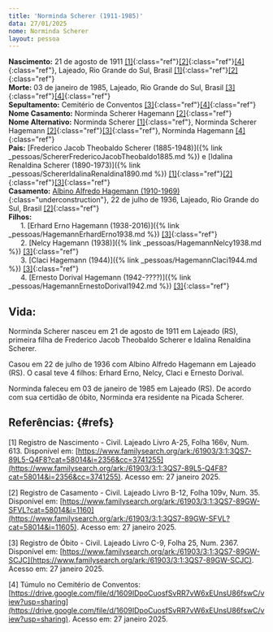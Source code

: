 ```yaml
---
title: 'Norminda Scherer (1911-1985)'
data: 27/01/2025
nome: Norminda Scherer
layout: pessoa
---
```


**Nascimento:** 21 de agosto de 1911 [[1]](#refs){:class="ref"}[[2]](#refs){:class="ref"}[[4]](#refs){:class="ref"}, Lajeado, Rio Grande do Sul, Brasil [[1]](#refs){:class="ref"}[[2]](#refs){:class="ref"}<br/>
**Morte:** 03 de janeiro de 1985, Lajeado, Rio Grande do Sul, Brasil [[3]](#refs){:class="ref"}[[4]](#refs){:class="ref"}<br/>
**Sepultamento:** Cemitério de Conventos [[3]](#refs){:class="ref"}[[4]](#refs){:class="ref"}<br/>
**Nome Casamento:** Norminda Scherer Hagemann [[2]](#refs){:class="ref"}<br/>
**Nome Alternativo:**  Norminda Scherer [[1]](#refs){:class="ref"}, Norminda Scherer Hagemann [[2]](#refs){:class="ref"}[[3]](#refs){:class="ref"}, Norminda Hagemann [[4]](#refs){:class="ref"}<br/>
**Pais:** [Frederico Jacob Theobaldo Scherer (1885-1948)]({% link _pessoas/SchererFredericoJacobTheobaldo1885.md %}) e [Idalina Renaldina Scherer (1890-1973)]({% link _pessoas/SchererIdalinaRenaldina1890.md %}) [[1]](#refs){:class="ref"}[[2]](#refs){:class="ref"}[[3]](#refs){:class="ref"} <br/>
**Casamento:** [Albino Alfredo Hagemann (1910-1969)](){:class="underconstruction"},  22 de julho de 1936, Lajeado, Rio Grande do Sul, Brasil [[2]](#refs){:class="ref"}<br/>
**Filhos:**<br/>
&nbsp;&nbsp;&nbsp;&nbsp;&nbsp;&nbsp;1. [Erhard Erno Hagemann (1938-2016)]({% link _pessoas/HagemannErhardErno1938.md %}) [[3]](#refs){:class="ref"}<br/>
&nbsp;&nbsp;&nbsp;&nbsp;&nbsp;&nbsp;2. [Nelcy Hagemann (1938)]({% link _pessoas/HagemannNelcy1938.md %}) [[3]](#refs){:class="ref"}<br/>
&nbsp;&nbsp;&nbsp;&nbsp;&nbsp;&nbsp;3. [Claci Hagemann (1944)]({% link _pessoas/HagemannClaci1944.md %}) [[3]](#refs){:class="ref"}<br/>
&nbsp;&nbsp;&nbsp;&nbsp;&nbsp;&nbsp;4. [Ernesto Dorival Hagemann (1942-????)]({% link _pessoas/HagemannErnestoDorival1942.md %}) [[3]](#refs){:class="ref"}<br/>


## Vida:

Norminda Scherer nasceu em 21 de agosto de 1911 em Lajeado (RS), primeira filha de  Frederico Jacob Theobaldo Scherer e Idalina Renaldina Scherer.

Casou em 22 de julho de 1936 com Albino Alfredo Hagemann em Lajeado (RS). O casal teve 4 filhos: Erhard Erno, Nelcy, Claci e Ernesto Dorival.

Norminda faleceu em 03 de janeiro de 1985 em Lajeado (RS). De acordo com sua certidão de óbito, Norminda era residente na Picada Scherer.


## Referências: {#refs}

[1] Registro de Nascimento - Civil. Lajeado Livro A-25, Folha 166v, Num. 613. Disponível em: [https://www.familysearch.org/ark:/61903/3:1:3QS7-89L5-Q4F8?cat=58014&i=2356&cc=3741255](https://www.familysearch.org/ark:/61903/3:1:3QS7-89L5-Q4F8?cat=58014&i=2356&cc=3741255). Acesso em: 27 janeiro 2025.

[2] Registro de Casamento - Civil. Lajeado Livro B-12, Folha 109v, Num. 35. Disponível em: [https://www.familysearch.org/ark:/61903/3:1:3QS7-89GW-SFVL?cat=58014&i=1160](https://www.familysearch.org/ark:/61903/3:1:3QS7-89GW-SFVL?cat=58014&i=11605). Acesso em: 27 janeiro 2025.

[3] Registro de Óbito - Civil. Lajeado Livro C-9, Folha 25, Num. 2367. Disponível em: [https://www.familysearch.org/ark:/61903/3:1:3QS7-89GW-SCJC](https://www.familysearch.org/ark:/61903/3:1:3QS7-89GW-SCJC). Acesso em: 27 janeiro 2025.

[4] Túmulo no Cemitério de Conventos: [https://drive.google.com/file/d/1609IDpoCuosfSvRR7vW6xEUnsU86fswC/view?usp=sharing](https://drive.google.com/file/d/1609IDpoCuosfSvRR7vW6xEUnsU86fswC/view?usp=sharing). Acesso em: 27 janeiro 2025.
